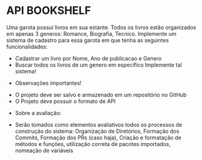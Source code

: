 # API BOOKSHELF

Uma garota possui livros em sua estante. Todos os livros estão organizados em apenas 3 generos: Romance, Biografia, Tecnico. Implemente um sistema de cadastro para essa garota em que tenha as seguintes funcionalidades:
* Cadastrar um livro por Nome, Ano de publicacao e Genero
* Buscar todos os livros de um genero em específico
Implemente tal sistema!
- Observações importantes!
* O projeto deve ser salvo e armazenado em um repositório no GitHub
* O Projeto deve possuir o formato de API
- Sobre a avaliação:
* Serão tomados como elementos avaliativos todos os processos de construção do sistema:
Organização de Diretórios, Formação dos Commits, Formação dos PRs (caso haja), Criação e formatação de métodos e funções, utilização correta de pacotes importados, nomeação de variáveis